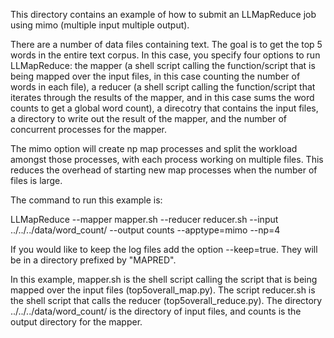 
This directory contains an example of how to submit an LLMapReduce job using mimo (multiple input multiple output).

There are a number of data files containing text. The goal is to get the top 5 words in the entire text corpus. In this case, you specify four options to run LLMapReduce: the mapper (a shell script calling the function/script that is being mapped over the input files, in this case counting the number of words in each file), a reducer (a shell script calling the function/script that iterates through the results of the mapper, and in this case sums the word counts to get a global word count), a direcotry that contains the input files, a directory to write out the result of the mapper, and the number of concurrent processes for the mapper.

The mimo option will create np map processes and split the workload amongst those processes, with each process working on multiple files. This reduces the overhead of starting new map processes when the number of files is large.

The command to run this example is:

LLMapReduce --mapper mapper.sh --reducer reducer.sh --input ../../../data/word_count/ --output counts --apptype=mimo --np=4

If you would like to keep the log files add the option --keep=true. They will be in a directory prefixed by "MAPRED".

In this example, mapper.sh is the shell script calling the script that is being mapped over the input files (top5overall_map.py). The script reducer.sh is the shell script that calls the reducer (top5overall_reduce.py). The directory ../../../data/word_count/ is the directory of input files, and counts is the output directory for the mapper.

